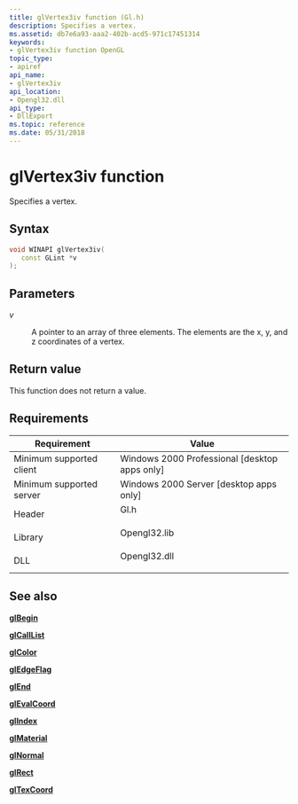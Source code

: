 ```yaml
---
title: glVertex3iv function (Gl.h)
description: Specifies a vertex.
ms.assetid: db7e6a93-aaa2-402b-acd5-971c17451314
keywords:
- glVertex3iv function OpenGL
topic_type:
- apiref
api_name:
- glVertex3iv
api_location:
- Opengl32.dll
api_type:
- DllExport
ms.topic: reference
ms.date: 05/31/2018
---
```


# glVertex3iv function

Specifies a vertex.

## Syntax


```C++
void WINAPI glVertex3iv(
   const GLint *v
);
```



## Parameters

<dl> <dt>

*v* 
</dt> <dd>

A pointer to an array of three elements. The elements are the x, y, and z coordinates of a vertex.

</dd> </dl>

## Return value

This function does not return a value.

## Requirements



| Requirement | Value |
|-------------------------------------|-----------------------------------------------------------------------------------------|
| Minimum supported client<br/> | Windows 2000 Professional \[desktop apps only\]<br/>                              |
| Minimum supported server<br/> | Windows 2000 Server \[desktop apps only\]<br/>                                    |
| Header<br/>                   | <dl> <dt>Gl.h</dt> </dl>         |
| Library<br/>                  | <dl> <dt>Opengl32.lib</dt> </dl> |
| DLL<br/>                      | <dl> <dt>Opengl32.dll</dt> </dl> |



## See also

<dl> <dt>

[**glBegin**](glbegin.md)
</dt> <dt>

[**glCallList**](glcalllist.md)
</dt> <dt>

[**glColor**](glcolor-functions.md)
</dt> <dt>

[**glEdgeFlag**](gledgeflag-functions.md)
</dt> <dt>

[**glEnd**](glend.md)
</dt> <dt>

[**glEvalCoord**](glevalcoord-functions.md)
</dt> <dt>

[**glIndex**](glindex-functions.md)
</dt> <dt>

[**glMaterial**](glmaterial-functions.md)
</dt> <dt>

[**glNormal**](glnormal-functions.md)
</dt> <dt>

[**glRect**](glrect-functions.md)
</dt> <dt>

[**glTexCoord**](gltexcoord-functions.md)
</dt> </dl>

 

 





